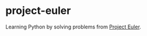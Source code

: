# project-euler

Learning Python by solving problems from [Project Euler](https://projecteuler.net/archives).